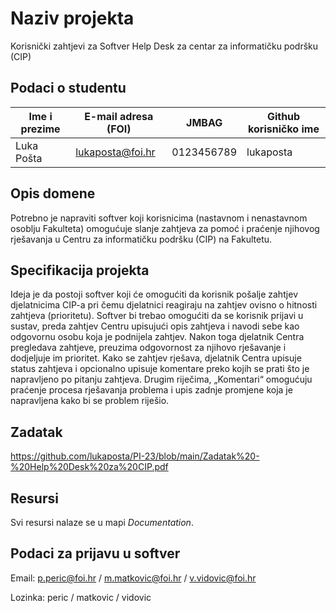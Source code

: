 # Naziv projekta
Korisnički zahtjevi za Softver Help Desk za centar za informatičku podršku (CIP)

## Podaci o studentu
Ime i prezime | E-mail adresa (FOI) | JMBAG | Github korisničko ime
-- | - | - | -
Luka Pošta | lukaposta@foi.hr | 0123456789 | lukaposta

## Opis domene
Potrebno je napraviti softver koji korisnicima (nastavnom i nenastavnom osoblju Fakulteta) omogućuje slanje zahtjeva za pomoć i praćenje njihovog rješavanja u Centru za informatičku podršku (CIP) na Fakultetu.

## Specifikacija projekta
Ideja je da postoji softver koji će omogućiti da korisnik pošalje zahtjev djelatnicima CIP-a pri čemu djelatnici reagiraju na zahtjev ovisno o hitnosti zahtjeva (prioritetu). Softver bi trebao omogućiti da se korisnik prijavi u sustav, preda zahtjev Centru upisujući opis zahtjeva i navodi sebe kao odgovornu osobu koja je podnijela zahtjev. Nakon toga djelatnik Centra pregledava zahtjeve, preuzima odgovornost za njihovo rješavanje i dodjeljuje im prioritet. Kako se zahtjev rješava, djelatnik Centra upisuje status zahtjeva i opcionalno upisuje komentare preko kojih se prati što je napravljeno po pitanju zahtjeva. Drugim riječima, „Komentari“ omogućuju praćenje procesa rješavanja problema i upis zadnje promjene koja je napravljena kako bi se problem riješio.

## Zadatak
https://github.com/lukaposta/PI-23/blob/main/Zadatak%20-%20Help%20Desk%20za%20CIP.pdf

## Resursi
Svi resursi nalaze se u mapi _Documentation_.

## Podaci za prijavu u softver
Email: p.peric@foi.hr / m.matkovic@foi.hr / v.vidovic@foi.hr

Lozinka: peric / matkovic / vidovic
